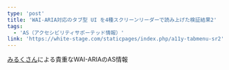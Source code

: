 ```yaml
---
type: 'post'
title: 'WAI-ARIA対応のタブ型 UI を4種スクリーンリーダーで読み上げた検証結果2'
tags:
  - 'AS（アクセシビリティサポーテッド情報）'
link: 'https://white-stage.com/staticpages/index.php/a11y-tabmenu-sr2'
---
```

[みるくさん](https://white-stage.com/)による貴重なWAI-ARIAのAS情報